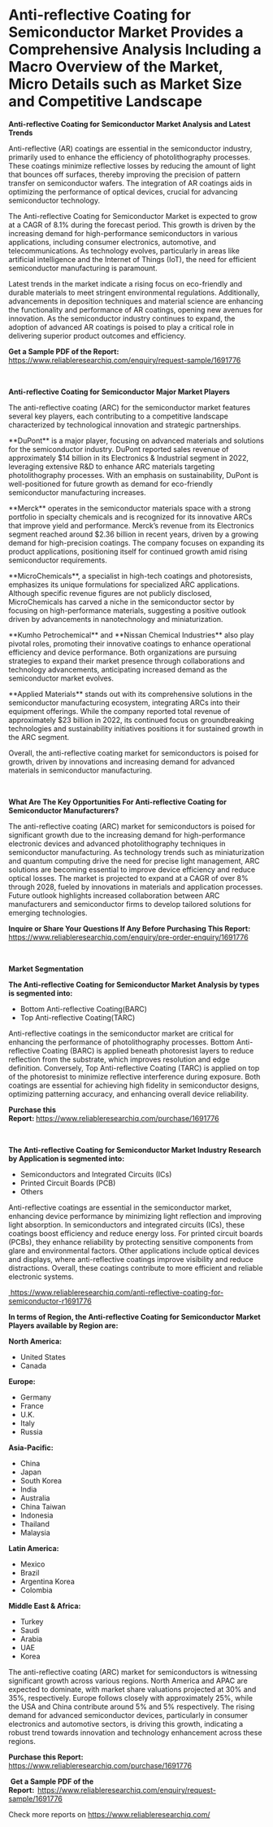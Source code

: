 <p><h1>Anti-reflective Coating for Semiconductor Market Provides a Comprehensive Analysis Including a Macro Overview of the Market, Micro Details such as Market Size and Competitive Landscape</h1></p><p><strong>Anti-reflective Coating for Semiconductor Market Analysis and Latest Trends</strong></p>
<p><p>Anti-reflective (AR) coatings are essential in the semiconductor industry, primarily used to enhance the efficiency of photolithography processes. These coatings minimize reflective losses by reducing the amount of light that bounces off surfaces, thereby improving the precision of pattern transfer on semiconductor wafers. The integration of AR coatings aids in optimizing the performance of optical devices, crucial for advancing semiconductor technology.</p><p>The Anti-reflective Coating for Semiconductor Market is expected to grow at a CAGR of 8.1% during the forecast period. This growth is driven by the increasing demand for high-performance semiconductors in various applications, including consumer electronics, automotive, and telecommunications. As technology evolves, particularly in areas like artificial intelligence and the Internet of Things (IoT), the need for efficient semiconductor manufacturing is paramount.</p><p>Latest trends in the market indicate a rising focus on eco-friendly and durable materials to meet stringent environmental regulations. Additionally, advancements in deposition techniques and material science are enhancing the functionality and performance of AR coatings, opening new avenues for innovation. As the semiconductor industry continues to expand, the adoption of advanced AR coatings is poised to play a critical role in delivering superior product outcomes and efficiency.</p></p>
<p><strong>Get a Sample PDF of the Report:&nbsp;</strong> <a href="https://www.reliableresearchiq.com/enquiry/request-sample/1691776?utm_campaign=1144&utm_medium=2&utm_source=Github&utm_content=ia&utm_term=07012025&utm_id=anti-reflective-coating-for-semiconductor">https://www.reliableresearchiq.com/enquiry/request-sample/1691776</a></p>
<p>&nbsp;</p>
<p><strong>Anti-reflective Coating for Semiconductor Major Market Players</strong></p>
<p><p>The anti-reflective coating (ARC) for the semiconductor market features several key players, each contributing to a competitive landscape characterized by technological innovation and strategic partnerships.</p><p>**DuPont** is a major player, focusing on advanced materials and solutions for the semiconductor industry. DuPont reported sales revenue of approximately $14 billion in its Electronics & Industrial segment in 2022, leveraging extensive R&D to enhance ARC materials targeting photolithography processes. With an emphasis on sustainability, DuPont is well-positioned for future growth as demand for eco-friendly semiconductor manufacturing increases.</p><p>**Merck** operates in the semiconductor materials space with a strong portfolio in specialty chemicals and is recognized for its innovative ARCs that improve yield and performance. Merck’s revenue from its Electronics segment reached around $2.36 billion in recent years, driven by a growing demand for high-precision coatings. The company focuses on expanding its product applications, positioning itself for continued growth amid rising semiconductor requirements.</p><p>**MicroChemicals**, a specialist in high-tech coatings and photoresists, emphasizes its unique formulations for specialized ARC applications. Although specific revenue figures are not publicly disclosed, MicroChemicals has carved a niche in the semiconductor sector by focusing on high-performance materials, suggesting a positive outlook driven by advancements in nanotechnology and miniaturization.</p><p>**Kumho Petrochemical** and **Nissan Chemical Industries** also play pivotal roles, promoting their innovative coatings to enhance operational efficiency and device performance. Both organizations are pursuing strategies to expand their market presence through collaborations and technology advancements, anticipating increased demand as the semiconductor market evolves.</p><p>**Applied Materials** stands out with its comprehensive solutions in the semiconductor manufacturing ecosystem, integrating ARCs into their equipment offerings. While the company reported total revenue of approximately $23 billion in 2022, its continued focus on groundbreaking technologies and sustainability initiatives positions it for sustained growth in the ARC segment. </p><p>Overall, the anti-reflective coating market for semiconductors is poised for growth, driven by innovations and increasing demand for advanced materials in semiconductor manufacturing.</p></p>
<p>&nbsp;</p>
<p><strong>What Are The Key Opportunities For Anti-reflective Coating for Semiconductor Manufacturers?</strong></p>
<p><p>The anti-reflective coating (ARC) market for semiconductors is poised for significant growth due to the increasing demand for high-performance electronic devices and advanced photolithography techniques in semiconductor manufacturing. As technology trends such as miniaturization and quantum computing drive the need for precise light management, ARC solutions are becoming essential to improve device efficiency and reduce optical losses. The market is projected to expand at a CAGR of over 8% through 2028, fueled by innovations in materials and application processes. Future outlook highlights increased collaboration between ARC manufacturers and semiconductor firms to develop tailored solutions for emerging technologies.</p></p>
<p><strong>Inquire or Share Your Questions If Any Before Purchasing This Report:</strong> <a href="https://www.reliableresearchiq.com/enquiry/pre-order-enquiry/1691776?utm_campaign=1144&utm_medium=2&utm_source=Github&utm_content=ia&utm_term=07012025&utm_id=anti-reflective-coating-for-semiconductor">https://www.reliableresearchiq.com/enquiry/pre-order-enquiry/1691776</a></p>
<p>&nbsp;</p>
<p><strong>Market Segmentation</strong></p>
<p><strong>The Anti-reflective Coating for Semiconductor Market Analysis by types is segmented into:</strong></p>
<p><ul><li>Bottom Anti-reflective Coating(BARC)</li><li>Top Anti-reflective Coating(TARC)</li></ul></p>
<p><p>Anti-reflective coatings in the semiconductor market are critical for enhancing the performance of photolithography processes. Bottom Anti-reflective Coating (BARC) is applied beneath photoresist layers to reduce reflection from the substrate, which improves resolution and edge definition. Conversely, Top Anti-reflective Coating (TARC) is applied on top of the photoresist to minimize reflective interference during exposure. Both coatings are essential for achieving high fidelity in semiconductor designs, optimizing patterning accuracy, and enhancing overall device reliability.</p></p>
<p><strong>Purchase this Report:&nbsp;</strong><a href="https://www.reliableresearchiq.com/purchase/1691776?utm_campaign=1144&utm_medium=2&utm_source=Github&utm_content=ia&utm_term=07012025&utm_id=anti-reflective-coating-for-semiconductor">https://www.reliableresearchiq.com/purchase/1691776</a></p>
<p>&nbsp;</p>
<p><strong>The Anti-reflective Coating for Semiconductor Market Industry Research by Application is segmented into:</strong></p>
<p><ul><li>Semiconductors and Integrated Circuits (ICs)</li><li>Printed Circuit Boards (PCB)</li><li>Others</li></ul></p>
<p><p>Anti-reflective coatings are essential in the semiconductor market, enhancing device performance by minimizing light reflection and improving light absorption. In semiconductors and integrated circuits (ICs), these coatings boost efficiency and reduce energy loss. For printed circuit boards (PCBs), they enhance reliability by protecting sensitive components from glare and environmental factors. Other applications include optical devices and displays, where anti-reflective coatings improve visibility and reduce distractions. Overall, these coatings contribute to more efficient and reliable electronic systems.</p></p>
<p><a href="https://www.reliableresearchiq.com/anti-reflective-coating-for-semiconductor-r1691776?utm_campaign=1144&utm_medium=2&utm_source=Github&utm_content=ia&utm_term=07012025&utm_id=anti-reflective-coating-for-semiconductor">&nbsp;https://www.reliableresearchiq.com/anti-reflective-coating-for-semiconductor-r1691776</a></p>
<p><strong>In terms of Region, the Anti-reflective Coating for Semiconductor Market Players available by Region are:</strong></p>
<p>
    <p> <strong> North America: </strong>
        <ul>
            <li>United States</li>
            <li>Canada</li>
        </ul>
        </p> 
    <p> <strong> Europe: </strong>
        <ul>
            <li>Germany</li>
            <li>France</li>
            <li>U.K.</li>
            <li>Italy</li>
            <li>Russia</li>
        </ul>
        </p> 
    <p> <strong> Asia-Pacific: </strong>
        <ul>
            <li>China</li>
            <li>Japan</li>
            <li>South Korea</li>
            <li>India</li>
            <li>Australia</li>
            <li>China Taiwan</li>
            <li>Indonesia</li>
            <li>Thailand</li>
            <li>Malaysia</li>
        </ul>
        </p> 
    <p> <strong> Latin America: </strong>
        <ul>
            <li>Mexico</li>
            <li>Brazil</li>
            <li>Argentina Korea</li>
            <li>Colombia</li>
        </ul>
        </p> 
    <p> <strong> Middle East & Africa: </strong>
        <ul>
            <li>Turkey</li>
            <li>Saudi</li>
            <li>Arabia</li>
            <li>UAE</li>
            <li>Korea</li>
        </ul>
    </p>
    </p>
<p><p>The anti-reflective coating (ARC) market for semiconductors is witnessing significant growth across various regions. North America and APAC are expected to dominate, with market share valuations projected at 30% and 35%, respectively. Europe follows closely with approximately 25%, while the USA and China contribute around 5% and 5% respectively. The rising demand for advanced semiconductor devices, particularly in consumer electronics and automotive sectors, is driving this growth, indicating a robust trend towards innovation and technology enhancement across these regions.</p></p>
<p><strong>Purchase this Report: </strong><a href="https://www.reliableresearchiq.com/purchase/1691776?utm_campaign=1144&utm_medium=2&utm_source=Github&utm_content=ia&utm_term=07012025&utm_id=anti-reflective-coating-for-semiconductor">https://www.reliableresearchiq.com/purchase/1691776</a></p>
<p>&nbsp;<strong>Get a Sample PDF of the Report:&nbsp;&nbsp;</strong><a href="https://www.reliableresearchiq.com/enquiry/request-sample/1691776?utm_campaign=1144&utm_medium=2&utm_source=Github&utm_content=ia&utm_term=07012025&utm_id=anti-reflective-coating-for-semiconductor">https://www.reliableresearchiq.com/enquiry/request-sample/1691776</a></p>
<p><strong></strong></p>
<p>Check more reports on <a href="https://www.reliableresearchiq.com/?utm_campaign=1144&utm_medium=2&utm_source=Github&utm_content=ia&utm_term=07012025&utm_id=anti-reflective-coating-for-semiconductor">https://www.reliableresearchiq.com/</a></p>